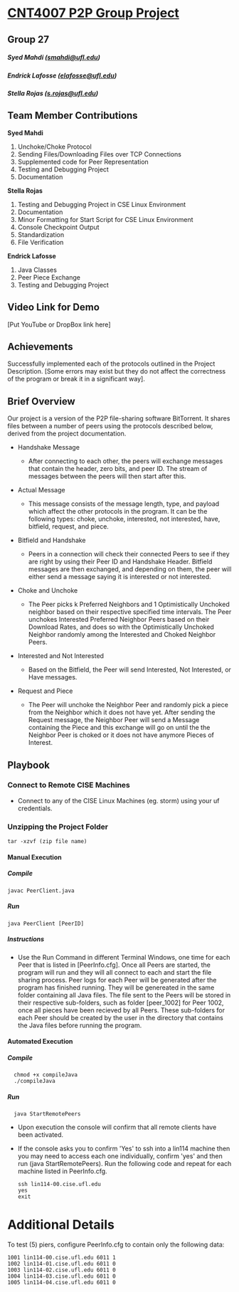 # <u>CNT4007 P2P Group Project</u>

## Group 27
##### <i>Syed Mahdi (smahdi@ufl.edu)</i> 
##### <i>Endrick Lafosse (elafosse@ufl.edu)</i>
##### <i>Stella Rojas (s.rojas@ufl.edu)</i>

## Team Member Contributions
**Syed Mahdi**
1. Unchoke/Choke Protocol
2. Sending Files/Downloading Files over TCP Connections
3. Supplemented code for Peer Representation
4. Testing and Debugging Project
5. Documentation

**Stella Rojas**
1. Testing and Debugging Project in CSE Linux Environment
2. Documentation
3. Minor Formatting for Start Script for CSE Linux Environment
4. Console Checkpoint Output
5. Standardization
6. File Verification

**Endrick Lafosse**
1. Java Classes
2. Peer Piece Exchange
3. Testing and Debugging Project

## Video Link for Demo 
[Put YouTube or DropBox link here]

## Achievements
Successfully implemented each of the protocols outlined in the Project Description. [Some errors may exist but they do not affect the correctness of the program or break it in a significant way].

## Brief Overview
Our project is a version of the P2P file-sharing software BitTorrent. It shares files between a number of peers using the protocols described below, derived from the project documentation. 

- Handshake Message
    - After connecting to each other, the peers will exchange messages that contain the header, zero bits, and peer ID. The stream of messages between the peers will then start after this.
      
- Actual Message 
    - This message consists of the message length, type, and payload which affect the other protocols in the program. It can be the following types: choke, unchoke, interested, not interested, have, bitfield, request, and piece.
      
- Bitfield and Handshake
    - Peers in a connection will check their connected Peers to see if they are right by using their Peer ID and Handshake Header. Bitfield messages are then exchanged, and depending on them, the peer will either send a message saying it is interested or not interested.
      
- Choke and Unchoke
    - The Peer picks k Preferred Neighbors and 1 Optimistically Unchoked neighbor based on their respective specified time intervals. The Peer unchokes Interested Preferred Neighbor Peers based on their Download Rates, and does so with the Optimistically Unchoked Neighbor randomly among the Interested and Choked Neighbor Peers.
      
- Interested and Not Interested
    - Based on the Bitfield, the Peer will send Interested, Not Interested, or Have messages.
      
- Request and Piece
    - The Peer will unchoke the Neighbor Peer and randomly pick a piece from the Neighbor which it does not have yet. After sending the Request message, the Neighbor Peer will send a Message containing the Piece and this exchange will go on until the the Neighbor Peer is choked or it does not have anymore Pieces of Interest.

## Playbook
### Connect to Remote CISE Machines
- Connect to any of the CISE Linux Machines (eg. storm) using your uf credentials. 

### Unzipping the Project Folder
    tar -xzvf (zip file name) 

#### Manual Execution
##### Compile
    javac PeerClient.java
##### Run
    java PeerClient [PeerID]
##### Instructions
- Use the Run Command in different Terminal Windows, one time for each Peer that is listed in [PeerInfo.cfg]. Once all Peers are started, the program will run and they will all connect to each and start the file sharing process. Peer logs for each Peer will be generated after the program has finished running. They will be genereated in the same folder containing all Java files. The file sent to the Peers will be stored in their respective sub-folders, such as folder [peer_1002] for Peer 1002, once all pieces have been recieved by all Peers. These sub-folders for each Peer should be created by the user in the directory that contains the Java files before running the program.

#### Automated Execution 
##### Compile
      chmod +x compileJava
      ./compileJava
##### Run
      java StartRemotePeers
- Upon execution the console will confirm that all remote clients have been activated.
- If the console asks you to confirm 'Yes' to ssh into a lin114 machine then you may need to access each one individually, confirm 'yes' and then run (java StartRemotePeers). Run the following code and repeat for each machine listed in PeerInfo.cfg. 

      ssh lin114-00.cise.ufl.edu
      yes
      exit

# Additional Details
To test (5) piers, configure PeerInfo.cfg to contain only the following data:

    1001 lin114-00.cise.ufl.edu 6011 1 
    1002 lin114-01.cise.ufl.edu 6011 0 
    1003 lin114-02.cise.ufl.edu 6011 0 
    1004 lin114-03.cise.ufl.edu 6011 0 
    1005 lin114-04.cise.ufl.edu 6011 0 

